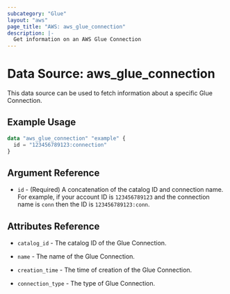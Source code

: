 ```yaml
---
subcategory: "Glue"
layout: "aws"
page_title: "AWS: aws_glue_connection"
description: |-
  Get information on an AWS Glue Connection
---
```


# Data Source: aws_glue_connection

This data source can be used to fetch information about a specific Glue Connection.

## Example Usage

```terraform
data "aws_glue_connection" "example" {
  id = "123456789123:connection"
}
```

## Argument Reference

* `id` - (Required) A concatenation of the catalog ID and connection name. For example, if your account ID is
`123456789123` and the connection name is `conn` then the ID is `123456789123:conn`.

## Attributes Reference

* `catalog_id` - The catalog ID of the Glue Connection.

* `name` - The name of the Glue Connection.

* `creation_time` - The time of creation of the Glue Connection.

* `connection_type` - The type of Glue Connection.
